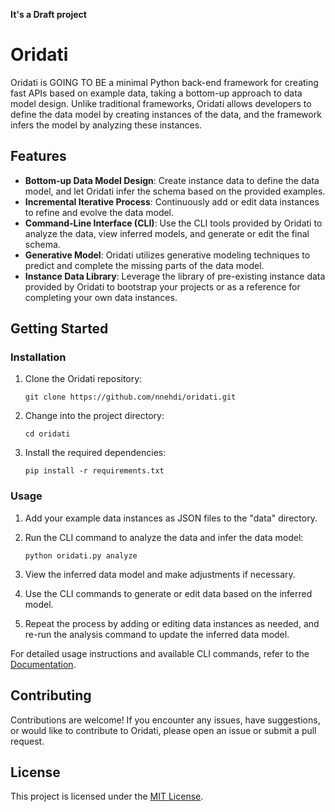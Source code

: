 **It's a Draft project**

# Oridati

Oridati is GOING TO BE a minimal Python back-end framework for creating fast APIs based on example data, taking a bottom-up approach to data model design. Unlike traditional frameworks, Oridati allows developers to define the data model by creating instances of the data, and the framework infers the model by analyzing these instances.

## Features

- **Bottom-up Data Model Design**: Create instance data to define the data model, and let Oridati infer the schema based on the provided examples.
- **Incremental Iterative Process**: Continuously add or edit data instances to refine and evolve the data model.
- **Command-Line Interface (CLI)**: Use the CLI tools provided by Oridati to analyze the data, view inferred models, and generate or edit the final schema.
- **Generative Model**: Oridati utilizes generative modeling techniques to predict and complete the missing parts of the data model.
- **Instance Data Library**: Leverage the library of pre-existing instance data provided by Oridati to bootstrap your projects or as a reference for completing your own data instances.

## Getting Started

### Installation

1. Clone the Oridati repository:

   ```shell
   git clone https://github.com/nnehdi/oridati.git
   ```

2. Change into the project directory:

   ```shell
   cd oridati
   ```

3. Install the required dependencies:

   ```shell
   pip install -r requirements.txt
   ```

### Usage

1. Add your example data instances as JSON files to the "data" directory.

2. Run the CLI command to analyze the data and infer the data model:

   ```shell
   python oridati.py analyze
   ```

3. View the inferred data model and make adjustments if necessary.

4. Use the CLI commands to generate or edit data based on the inferred model.

5. Repeat the process by adding or editing data instances as needed, and re-run the analysis command to update the inferred data model.

For detailed usage instructions and available CLI commands, refer to the [Documentation](documentation.md).

## Contributing

Contributions are welcome! If you encounter any issues, have suggestions, or would like to contribute to Oridati, please open an issue or submit a pull request.

## License

This project is licensed under the [MIT License](LICENSE).

